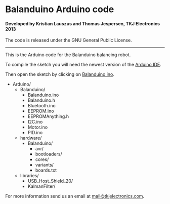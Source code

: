 # Balanduino Arduino code
#### Developed by Kristian Lauszus and Thomas Jespersen, TKJ Electronics 2013

The code is released under the GNU General Public License.
_________

This is the Arduino code for the Balanduino balancing robot.

To compile the sketch you will need the newest version of the [Arduino IDE](http://arduino.cc/en/Main/Software).

Then open the sketch by clicking on [Balanduino.ino](Balanduino.ino).

* Arduino/
	* Balanduino/
		* Balanduino.ino
		* Balanduino.h
		* Bluetooth.ino
		* EEPROM.ino
		* EEPROMAnything.h
		* I2C.ino
		* Motor.ino
		* PID.ino	
	* hardware/
		* Balanduino/
			* avr/
			* bootloaders/
			* cores/
			* variants/
			* boards.txt
	* libraries/
		* USB\_Host\_Shield\_20/
		* KalmanFilter/

For more information send us an email at <mail@tkjelectronics.com>.